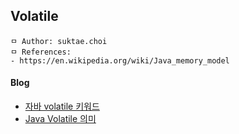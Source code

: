 ## Volatile

```
ㅁ Author: suktae.choi
ㅁ References:
- https://en.wikipedia.org/wiki/Java_memory_model
```

#### Blog

- [자바 volatile 키워드](https://parkcheolu.tistory.com/16)
- [Java Volatile 의미](http://thswave.github.io/java/2015/03/08/java-volatile.html)

